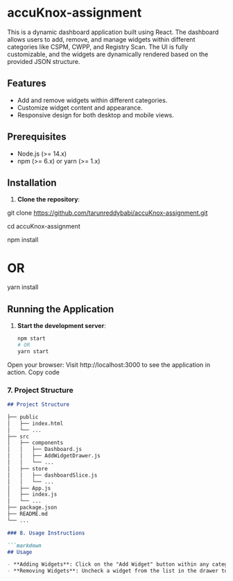 # accuKnox-assignment

This is a dynamic dashboard application built using React. The dashboard allows users to add, remove, and manage widgets within different categories like CSPM, CWPP, and Registry Scan. The UI is fully customizable, and the widgets are dynamically rendered based on the provided JSON structure.


## Features
- Add and remove widgets within different categories.
- Customize widget content and appearance.
- Responsive design for both desktop and mobile views.

## Prerequisites
- Node.js (>= 14.x)
- npm (>= 6.x) or yarn (>= 1.x)


## Installation

1. **Clone the repository**:
   
git clone https://github.com/tarunreddybabi/accuKnox-assignment.git

cd accuKnox-assignment

npm install
# OR
yarn install

## Running the Application

1. **Start the development server**:
   ```bash
   npm start
   # OR
   yarn start

Open your browser:
Visit http://localhost:3000 to see the application in action.
Copy code

### 7. Project Structure

```markdown
## Project Structure

├── public
│   ├── index.html
│   └── ...
├── src
│   ├── components
│   │   ├── Dashboard.js
│   │   ├── AddWidgetDrawer.js
│   │   └── ...
│   ├── store
│   │   ├── dashboardSlice.js
│   │   └── ...
│   ├── App.js
│   ├── index.js
│   └── ...
├── package.json
├── README.md
└── ...

### 8. Usage Instructions

```markdown
## Usage

- **Adding Widgets**: Click on the "Add Widget" button within any category to add a new widget.
- **Removing Widgets**: Uncheck a widget from the list in the drawer to remove it from the dashboard.


